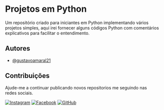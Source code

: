 # Projetos em Python

Um repositório criado para iniciantes em Python implementando vários projetos simples, aqui irei fornecer alguns códigos Python com comentários explicativos para facilitar o entendimento.

## Autores

- [@gustavoamaral21](https://www.github.com/gustavoamaral21)


## Contribuições

Ajude-me a continuar publicando novos repositorios me seguindo nas redes sociais.

[![Instagram](https://img.shields.io/badge/Follow-Instagram-red.svg)](https://www.instagram.com/gustavo.amaral19/)
[![Facebook](https://img.shields.io/badge/Follow-Facebook-blue.svg)](https://www.facebook.com/guh.design12)
[![GitHub](https://img.shields.io/badge/Follow-GitHub-black.svg)](https://github.com/gustavoamaral21)

